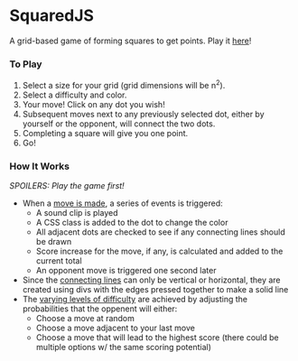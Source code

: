 SquaredJS
=========

A grid-based game of forming squares to get points. Play it [here](https://squaredjs.herokuapp.com/)!

### To Play ###
1. Select a size for your grid (grid dimensions will be n<sup>2</sup>).
2. Select a difficulty and color.
3. Your move! Click on any dot you wish!
4. Subsequent moves next to any previously selected dot, either by yourself or the opponent, will connect the two dots.
5. Completing a square will give you one point.
6. Go!

### How It Works ###
_SPOILERS: Play the game first!_
- When a [move is made](https://github.com/nathancoleman/SquaredJS/blob/master/js/squared.js#L280), a series of events is triggered:
    - A sound clip is played
    - A CSS class is added to the dot to change the color
    - All adjacent dots are checked to see if any connecting lines should be drawn
    - Score increase for the move, if any, is calculated and added to the current total
    - An opponent move is triggered one second later
- Since the [connecting lines](https://github.com/nathancoleman/SquaredJS/blob/master/js/squared.js#L239) can only be vertical or horizontal, they are created using divs with the edges pressed together to make a solid line
- The [varying levels of difficulty](https://github.com/nathancoleman/SquaredJS/blob/master/js/squared.js#L315) are achieved by adjusting the probabilities that the oppenent will either:
    - Choose a move at random
    - Choose a move adjacent to your last move
    - Choose a move that will lead to the highest score (there could be multiple options w/ the same scoring potential)
